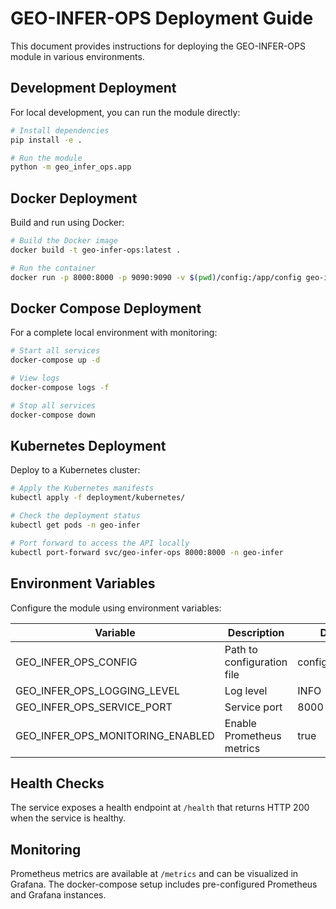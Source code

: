 # GEO-INFER-OPS Deployment Guide

This document provides instructions for deploying the GEO-INFER-OPS module in various environments.

## Development Deployment

For local development, you can run the module directly:

```bash
# Install dependencies
pip install -e .

# Run the module
python -m geo_infer_ops.app
```

## Docker Deployment

Build and run using Docker:

```bash
# Build the Docker image
docker build -t geo-infer-ops:latest .

# Run the container
docker run -p 8000:8000 -p 9090:9090 -v $(pwd)/config:/app/config geo-infer-ops:latest
```

## Docker Compose Deployment

For a complete local environment with monitoring:

```bash
# Start all services
docker-compose up -d

# View logs
docker-compose logs -f

# Stop all services
docker-compose down
```

## Kubernetes Deployment

Deploy to a Kubernetes cluster:

```bash
# Apply the Kubernetes manifests
kubectl apply -f deployment/kubernetes/

# Check the deployment status
kubectl get pods -n geo-infer

# Port forward to access the API locally
kubectl port-forward svc/geo-infer-ops 8000:8000 -n geo-infer
```

## Environment Variables

Configure the module using environment variables:

| Variable | Description | Default |
|----------|-------------|---------|
| GEO_INFER_OPS_CONFIG | Path to configuration file | config/local.yaml |
| GEO_INFER_OPS_LOGGING_LEVEL | Log level | INFO |
| GEO_INFER_OPS_SERVICE_PORT | Service port | 8000 |
| GEO_INFER_OPS_MONITORING_ENABLED | Enable Prometheus metrics | true |

## Health Checks

The service exposes a health endpoint at `/health` that returns HTTP 200 when the service is healthy.

## Monitoring

Prometheus metrics are available at `/metrics` and can be visualized in Grafana.
The docker-compose setup includes pre-configured Prometheus and Grafana instances. 